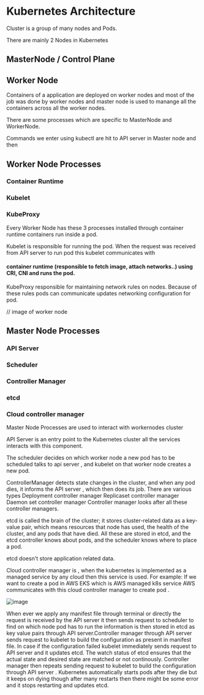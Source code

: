 # Kubernetes Architecture

Cluster is a group of many nodes and Pods.

There are mainly 2 Nodes in Kubernetes

## MasterNode / Control Plane

## Worker Node

Containers of a application are deployed on worker nodes and most of the job was done by worker nodes and master node is used to manange all the containers across all the worker nodes.

There are some processes which are specific to MasterNode and WorkerNode.

Commands we enter using kubectl are hit to API server in Master node and then 

## Worker Node Processes

### Container Runtime

### Kubelet

### KubeProxy


Every Worker Node has these 3 processes installed through container runtime containers run inside a pod.

Kubelet is responsible for running the pod. When the request  was received from API server to run pod this kubelet communicates with 
#### container runtime (responsible to fetch image, attach networks..) using CRI, CNI   and runs the pod.

KubeProxy responsible for maintaining network rules on nodes. Because of these rules pods can communicate updates networking configuration for pod.

// image of worker node


## Master Node Processes

###  API Server

###  Scheduler

### Controller Manager

### etcd
### Cloud controller manager
Master Node Processes are used to interact with workernodes cluster

API Server is an entry point to the Kubernetes cluster all the services interacts with this component.

The scheduler decides on which worker node a new pod has to be scheduled talks to api server , and kubelet on that worker node creates a new pod. 

ControllerManager detects state changes in the cluster, and when any pod dies, it informs the API server , which then does its job.
There are various types 
Deployment controller manager
Replicaset controller manager
Daemon set controller manager
Controller manager looks after all these controller managers.

etcd is called the brain of the cluster; it stores cluster-related data as a key-value pair, which means resources that node has used, the health of the cluster, and any pods that have died. All these are stored in etcd, and the etcd controller knows about pods, and the scheduler knows where to place a pod.

etcd doesn't store application related data.

Cloud controller manager is , when the kubernetes is implemented as a managed service by any cloud then this service is used.
  For example:
If we want to create a pod in AWS EKS which is AWS  managed k8s service AWS communicates with  this cloud controller manager to  create pod .


![image](https://user-images.githubusercontent.com/96729391/226091362-d7c829aa-17cd-43c8-81cc-519edc103f36.png)


When ever we apply any manifest file through terminal or directly  the request is received by the API server it then sends request to scheduler to find on which node 
pod has to run the information is then stored in etcd as key value pairs through API server.Controller manager through API server sends request to kubelet to build the configuration as present in manifest file. In case if the  configuration failed kubelet immediately sends request to API server and it updates etcd. The watch status of 
etcd ensures that the actual state and desired state are matched or not continously. Controller manager then repeats sending request to kubelet to build the configuration 
through API server . 
Kubernetes automatically starts pods after they die but it keeps on dying though after many restarts then there might be some error and it stops restarting 
and updates etcd.

